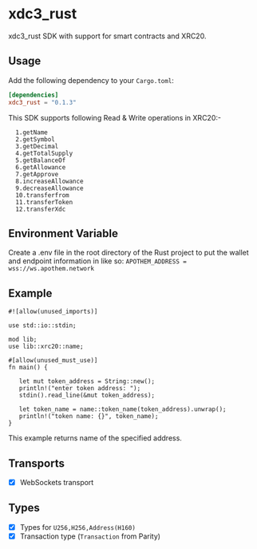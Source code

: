 # xdc3_rust

xdc3_rust SDK with support for smart contracts and XRC20.

## Usage

Add the following dependency to your `Cargo.toml`:
```toml
[dependencies]
xdc3_rust = "0.1.3"
```
This SDK supports following Read & Write operations in XRC20:-
```
  1.getName 
  2.getSymbol 
  3.getDecimal 
  4.getTotalSupply 
  5.getBalanceOf 
  6.getAllowance 
  7.getApprove 
  8.increaseAllowance 
  9.decreaseAllowance 
  10.transferfrom 
  11.transferToken 
  12.transferXdc
```

## Environment Variable

Create a .env file in the root directory of the Rust project to put the wallet and endpoint information in like so:
```APOTHEM_ADDRESS = wss://ws.apothem.network```

## Example

    #![allow(unused_imports)]

    use std::io::stdin;

    mod lib;
    use lib::xrc20::name;

    #[allow(unused_must_use)]
    fn main() {

       let mut token_address = String::new();
       println!("enter token address: ");
       stdin().read_line(&mut token_address);
    
       let token_name = name::token_name(token_address).unwrap();
       println!("token name: {}", token_name);
    }

This example returns name of the specified address.

## Transports
- [x] WebSockets transport

## Types
- [x] Types for `U256,H256,Address(H160)`
- [x] Transaction type (`Transaction` from Parity)
